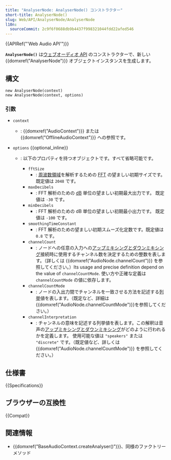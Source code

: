 ```yaml
---
title: "AnalyserNode: AnalyserNode() コンストラクター"
short-title: AnalyserNode()
slug: Web/API/AnalyserNode/AnalyserNode
l10n:
  sourceCommit: 2c9f6f0688db9b4437f998321044fdd22afed546
---
```


{{APIRef("'Web Audio API'")}}

**`AnalyserNode()`** は[ウェブオーディオ API](/ja/docs/Web/API/Web_Audio_API) のコンストラクターで、新しい {{domxref("AnalyserNode")}} オブジェクトインスタンスを生成します。

## 構文

```js-nolint
new AnalyserNode(context)
new AnalyserNode(context, options)
```

### 引数

- `context`
  - : {{domxref("AudioContext")}} または {{domxref("OfflineAudioContext")}} への参照です。
- `options` {{optional_inline}}

  - : 以下のプロパティを持つオブジェクトです。すべて省略可能です。

    - `fftSize`
      - : [周波数領域](https://ja.wikipedia.org/wiki/周波数領域)を解析するための [FFT](https://ja.wikipedia.org/wiki/高速フーリエ変換) の望ましい初期サイズです。
        既定値は `2048` です。
    - `maxDecibels`
      - : FFT 解析のための [dB](https://ja.wikipedia.org/wiki/デシベル) 単位の望ましい初期最大出力です。
        既定値は `-30` です。
    - `minDecibels`
      - : FFT 解析のための dB 単位の望ましい初期最小出力です。
        既定値は `-100` です。
    - `smoothingTimeConstant`
      - : FFT 解析のための望ましい初期スムーズ化定数です。既定値は `0.8` です。
    - `channelCount`
      - : ノードへの任意の入力への[アップミキシングとダウンミキシング](/ja/docs/Web/API/Web_Audio_API/Basic_concepts_behind_Web_Audio_API#up-mixing_and_down-mixing)接続時に使用するチャンネル数を決定するための整数を表します。（詳しくは {{domxref("AudioNode.channelCount")}} を参照してください。）Its usage and precise definition depend on the value of `channelCountMode`.
        使い方や正確な定義は `channelCountMode` の値に依存します。
    - `channelCountMode`
      - : ノードの入出力間でチャンネルを一致させる方法を記述する[列挙](/ja/docs/Glossary/Enumerated)値を表します。（既定など、詳細は{{domxref("AudioNode.channelCountMode")}}を参照してください。）
    - `channelInterpretation`
      - : チャンネルの意味を記述する列挙値を表します。この解釈は音声の[アップミキシングとダウンミキシング](/ja/docs/Web/API/Web_Audio_API/Basic_concepts_behind_Web_Audio_API#up-mixing_and_down-mixing)がどのように行われるかを定義します。
        使用可能な値は `"speakers"` または `"discrete"` です。（既定値など、詳しくは {{domxref("AudioNode.channelCountMode")}} を参照してください。）

## 仕様書

{{Specifications}}

## ブラウザーの互換性

{{Compat}}

## 関連情報

- {{domxref("BaseAudioContext.createAnalyser()")}}、同様のファクトリーメソッド
